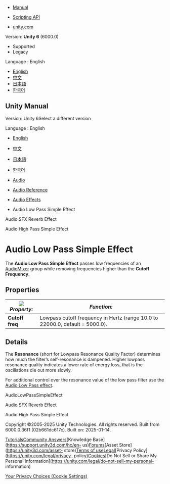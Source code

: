 [](https://docs.unity3d.com)

  * [Manual](../Manual/index.html)
  * [Scripting API](../ScriptReference/index.html)

  * [unity.com](https://unity.com/)

Version: **Unity 6** (6000.0)

  * Supported
  * Legacy

Language : English

  * [English](/Manual/class-AudioLowPassSimpleEffect.html)
  * [中文](/cn/current/Manual/class-AudioLowPassSimpleEffect.html)
  * [日本語](/ja/current/Manual/class-AudioLowPassSimpleEffect.html)
  * [한국어](/kr/current/Manual/class-AudioLowPassSimpleEffect.html)

[](https://docs.unity3d.com)

## Unity Manual

Version: Unity 6Select a different version

Language : English

  * [English](/Manual/class-AudioLowPassSimpleEffect.html)
  * [中文](/cn/current/Manual/class-AudioLowPassSimpleEffect.html)
  * [日本語](/ja/current/Manual/class-AudioLowPassSimpleEffect.html)
  * [한국어](/kr/current/Manual/class-AudioLowPassSimpleEffect.html)

  * [Audio](Audio.html)
  * [Audio Reference](AudioReference.html)
  * [Audio Effects](class-AudioEffectMixer.html)
  * Audio Low Pass Simple Effect

[](class-AudioReverbEffect.html)

Audio SFX Reverb Effect

[](class-AudioHighPassSimpleEffect.html)

Audio High Pass Simple Effect

# Audio Low Pass Simple Effect

The **Audio Low Pass Simple Effect** passes low frequencies of an
[AudioMixer](class-AudioMixer.html) group while removing frequencies higher
than the **Cutoff Frequency**.

## Properties

![](../uploads/Main/AudioLowPassSimpleEffect.png) **_Property:_** | **_Function:_**  
---|---  
**Cutoff freq** | Lowpass cutoff frequency in Hertz (range 10.0 to 22000.0, default = 5000.0).  
  
## Details

The **Resonance** (short for Lowpass Resonance Quality Factor) determines how
much the filter’s self-resonance is dampened. Higher lowpass resonance quality
indicates a lower rate of energy loss, that is the oscillations die out more
slowly.

For additional control over the resonance value of the low pass filter use the
[Audio Low Pass effect](class-AudioLowPassEffect.html).

AudioLowPassSimpleEffect

[](class-AudioReverbEffect.html)

Audio SFX Reverb Effect

[](class-AudioHighPassSimpleEffect.html)

Audio High Pass Simple Effect

Copyright ©2005-2025 Unity Technologies. All rights reserved. Built from
6000.0.36f1 (02b661dc617c). Built on: 2025-01-14.

[Tutorials](https://learn.unity.com/)[Community
Answers](https://answers.unity3d.com)[Knowledge
Base](https://support.unity3d.com/hc/en-
us)[Forums](https://forum.unity3d.com)[Asset Store](https://unity3d.com/asset-
store)[Terms of
use](https://docs.unity3d.com/Manual/TermsOfUse.html)[Legal](https://unity.com/legal)[Privacy
Policy](https://unity.com/legal/privacy-
policy)[Cookies](https://unity.com/legal/cookie-policy)[Do Not Sell or Share
My Personal Information](https://unity.com/legal/do-not-sell-my-personal-
information)

[Your Privacy Choices (Cookie Settings)](javascript:void\(0\);)


